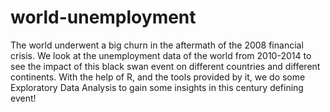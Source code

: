 # world-unemployment
The world underwent a big churn in the aftermath of the 2008 financial crisis. We look at the unemployment data of the world from 2010-2014 to see the impact of this black swan event on different countries and different continents. With the help of R, and the tools provided by it, we do some Exploratory Data Analysis to gain some insights in this century defining event!
